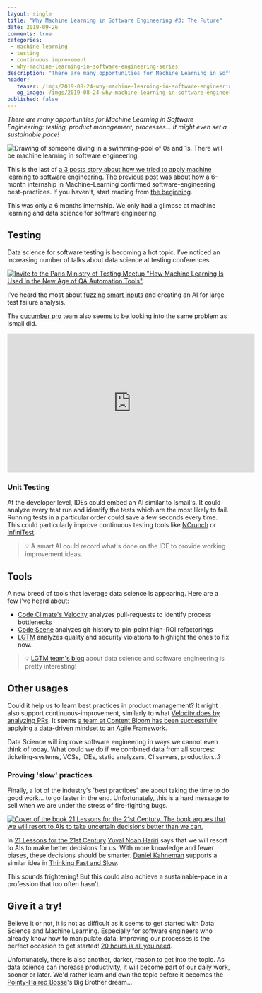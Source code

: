 ```yaml
---
layout: single
title: "Why Machine Learning in Software Engineering #3: The Future"
date: 2019-09-26
comments: true
categories:
 - machine learning
 - testing
 - continuous improvement
 - why-machine-learning-in-software-engineering-series
description: "There are many opportunities for Machine Learning in Software Engineering. Testers already use it to generate test data, analyze test results, identify the best tests... New tools use it to identify improvement points. Will we use it for product management and setting a sustainable pace one day?"
header:
   teaser: /imgs/2019-08-24-why-machine-learning-in-software-engineering-3-the-future/dive-in-the-future-teaser.jpg
   og_image: /imgs/2019-08-24-why-machine-learning-in-software-engineering-3-the-future/dive-in-the-future-og.jpg
published: false
---
```

_There are many opportunities for Machine Learning in Software Engineering: testing, product management, processes... It might even set a sustainable pace!_

![Drawing of someone diving in a swimming-pool of 0s and 1s. There will be machine learning in software engineering.]({{site.url}}/2019-08-24-why-machine-learning-in-software-engineering-3-the-future/dive-in-the-future.jpg)

This is the last of [a 3 posts story about how we tried to apply machine learning to software engineering]({{site.url}}/categories/#why-machine-learning-in-software-engineering-series). [The previous post]({{site.url}}/why-machine-learning-in-software-engineering-2-an-experiment/) was about how a 6-month internship in Machine-Learning confirmed software-engineering best-practices. If you haven't, start reading from [the beginning]({{site.url}}/why-machine-learning-in-software-engineering-1-a-world-of-experts/).

This was only a 6 months internship. We only had a glimpse at machine learning and data science for software engineering.

## Testing

Data science for software testing is becoming a hot topic. I've noticed an increasing number of talks about data science at testing conferences.

[![Invite to the Paris Ministry of Testing Meetup "How Machine Learning Is Used In the New Age of QA Automation Tools"]({{site.url}}/2019-08-24-why-machine-learning-in-software-engineering-3-the-future/meetup-ministry-of-testing-paris-AI.jpg)](https://www.meetup.com/fr-FR/Ministry-Of-Testing-Paris/events/260728954/)

I've heard the most about [fuzzing smart inputs](https://www.researchgate.net/publication/326874506_An_Automatic_Test_Data_Generation_Tool_using_Machine_Learning) and creating an AI for large test failure analysis.

The [cucumber pro](https://cucumber.io/) team also seems to be looking into the same problem as Ismail did.

<iframe width="560" height="315" src="https://www.youtube.com/embed/wNBadMEeoEY?start=2845" frameborder="0" allow="accelerometer; autoplay; encrypted-media; gyroscope; picture-in-picture" allowfullscreen></iframe>

### Unit Testing

At the developer level, IDEs could embed an AI similar to Ismail's. It could analyze every test run and identify the tests which are the most likely to fail. Running tests in a particular order could save a few seconds every time. This could particularly improve continuous testing tools like [NCrunch](https://www.ncrunch.net/) or [InfiniTest](https://infinitest.github.io/).

> 💡 A smart AI could record what's done on the IDE to provide working improvement ideas.

## Tools

A new breed of tools that leverage data science is appearing. Here are a few I've heard about:

*   [Code Climate's Velocity](https://codeclimate.com/) analyzes pull-requests to identify process bottlenecks
*   [Code Scene](https://codescene.io/) analyzes git-history to pin-point high-ROI refactorings
*   [LGTM](https://lgtm.com/) analyzes quality and security violations to highlight the ones to fix now. 

> 💡 [LGTM team's blog](https://lgtm.com/blog) about data science and software engineering is pretty interesting!

## Other usages

Could it help us to learn best practices in product management? It might also support continuous-improvement, similarly to what [Velocity does by analyzing PRs](https://codeclimate.com/velocity/act-optimize/). It seems [a team at Content Bloom has been successfully applying a data-driven mindset to an Agile Framework](https://www.contentbloom.com/blog/how-to-apply-a-data-driven-mindset-in-an-agile-framework/).

Data Science will improve software engineering in ways we cannot even think of today. What could we do if we combined data from all sources: ticketing-systems, VCSs, IDEs, static analyzers, CI servers, production...?

### Proving 'slow' practices

Finally, a lot of the industry's 'best practices' are about taking the time to do good work... to go faster in the end. Unfortunately, this is a hard message to sell when we are under the stress of fire-fighting bugs.

[![Cover of the book 21 Lessons for the 21st Century. The book argues that we will resort to AIs to take uncertain decisions better than we can.]({{site.url}}/2019-08-24-why-machine-learning-in-software-engineering-3-the-future/21-lessons-for-the-21st-century.jpg)](https://www.goodreads.com/book/show/38820046-21-lessons-for-the-21st-century)

In [21 Lessons for the 21st Century](https://www.goodreads.com/book/show/38820046-21-lessons-for-the-21st-century) [Yuval Noah Hariri](https://www.ynharari.com/fr/) says that we will resort to AIs to make better decisions for us. With more knowledge and fewer biases, these decisions should be smarter. [Daniel Kahneman](https://en.wikipedia.org/wiki/Daniel_Kahneman) supports a similar idea in [Thinking Fast and Slow](https://www.goodreads.com/book/show/11468377-thinking-fast-and-slow?from_search=true).

This sounds frightening! But this could also achieve a sustainable-pace in a profession that too often hasn't.

## Give it a try!

Believe it or not, it is not as difficult as it seems to get started with Data Science and Machine Learning. Especially for software engineers who already know how to manipulate data. Improving our processes is the perfect occasion to get started! [20 hours is all you need]({{site.url}}/how-i-got-my-feet-wet-with-machine-learning-with-the-first-20-hours/).

Unfortunately, there is also another, darker, reason to get into the topic. As data science can increase productivity, it will become part of our daily work, sooner or later. We'd rather learn and own the topic before it becomes the [Pointy-Haired Bosse](https://en.wikipedia.org/wiki/Pointy-haired_Boss)'s Big Brother dream...